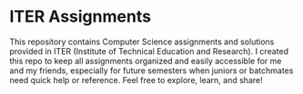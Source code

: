 # ITER Assignments
This repository contains Computer Science assignments and solutions provided in ITER (Institute of Technical Education and Research).
I created this repo to keep all assignments organized and easily accessible for me and my friends, especially for future semesters when juniors or batchmates need quick help or reference.
Feel free to explore, learn, and share!
